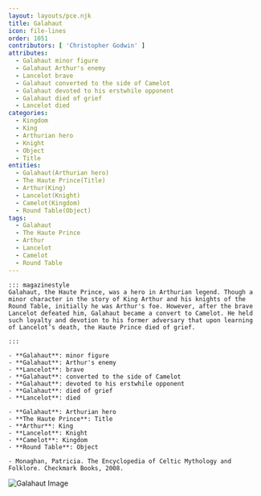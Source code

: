 ```yaml
---
layout: layouts/pce.njk
title: Galahaut
icon: file-lines
order: 1051
contributors: [ 'Christopher Godwin' ]
attributes:
  - Galahaut minor figure
  - Galahaut Arthur's enemy
  - Lancelot brave
  - Galahaut converted to the side of Camelot
  - Galahaut devoted to his erstwhile opponent
  - Galahaut died of grief
  - Lancelot died
categories:
  - Kingdom
  - King
  - Arthurian hero
  - Knight
  - Object
  - Title
entities:
  - Galahaut(Arthurian hero)
  - The Haute Prince(Title)
  - Arthur(King)
  - Lancelot(Knight)
  - Camelot(Kingdom)
  - Round Table(Object)
tags:
  - Galahaut
  - The Haute Prince
  - Arthur
  - Lancelot
  - Camelot
  - Round Table
---
```

``` tab [group1:Info]
::: magazinestyle
Galahaut, the Haute Prince, was a hero in Arthurian legend. Though a minor character in the story of King Arthur and his knights of the Round Table, initially he was Arthur's foe. However, after the brave Lancelot defeated him, Galahaut became a convert to Camelot. He held such loyalty and devotion to his former adversary that upon learning of Lancelot’s death, the Haute Prince died of grief.

:::
```
``` tab [group1:Attributes]
- **Galahaut**: minor figure
- **Galahaut**: Arthur's enemy
- **Lancelot**: brave
- **Galahaut**: converted to the side of Camelot
- **Galahaut**: devoted to his erstwhile opponent
- **Galahaut**: died of grief
- **Lancelot**: died
```
``` tab [group1:Entities]
- **Galahaut**: Arthurian hero
- **The Haute Prince**: Title
- **Arthur**: King
- **Lancelot**: Knight
- **Camelot**: Kingdom
- **Round Table**: Object
```
``` tab [group1:Sources]
- Monaghan, Patricia. The Encyclopedia of Celtic Mythology and Folklore. Checkmark Books, 2008.
```
![Galahaut Image](['https://upload.wikimedia.org/wikipedia/commons/thumb/7/77/Blason_Galehaut.svg/1200px-Blason_Galehaut.svg.png'])
